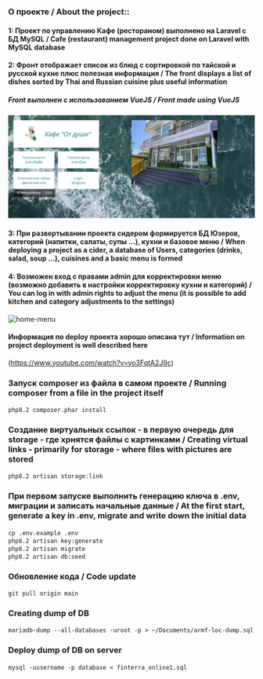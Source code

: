 

### О проекте / About the project::
#### 1: Проект по управлению Кафе (рестораном) выполнено на Laravel с БД MySQL / Cafe (restaurant) management project done on Laravel with MySQL database
#### 2: Фронт отображает список из блюд с сортировкой по тайской и русской кухне плюс полезная информация / The front displays a list of dishes sorted by Thai and Russian cuisine plus useful information
##### Front выполнен с использованием VueJS / Front made using VueJS
![home01](https://github.com/olegvpc/cafe-ot-dushi/blob/main/public/img/home-01.jpg?raw=true)
#### 3: При развертывании проекта сидером формируется БД Юзеров, категорий (напитки, салаты, супы ...), кухни и базовое меню / When deploying a project as a cider, a database of Users, categories (drinks, salad, soup ...), cuisines and a basic menu is formed
#### 4: Возможен вход с правами admin для корректировки меню (возможно добавить в настройки корректировку кухни и категорий) / You can log in with admin rights to adjust the menu (it is possible to add kitchen and category adjustments to the settings)
![home-menu](https://github.com/olegvpc/cafe-ot-dushi/blob/main/public/img/home-menu![img.png](img.png).jpg?raw=true)



#### Информация по deploy проекта хорошо описана тут / Information on project deployment is well described here
(https://www.youtube.com/watch?v=yo3FqtA2J9c)

### Запуск composer из файла в самом проекте / Running composer from a file in the project itself
```
php8.2 composer.phar install
```
### Создание виртуальных ссылок - в первую очередь для storage - где хрнятся файлы с картинками / Creating virtual links - primarily for storage - where files with pictures are stored
```
php8.2 artisan storage:link
```
### При первом запуске выполнить генерацию ключа в .env, миграции и записать начальные данные / At the first start, generate a key in .env, migrate and write down the initial data
```
cp .env.example .env
php8.2 artisan key:generate
php8.2 artisan migrate
php8.2 artisan db:seed
```
### Обновление кода / Code update
```
git pull origin main
```
### Creating dump of DB
```
mariadb-dump --all-databases -uroot -p > ~/Documents/armf-loc-dump.sql
```

### Deploy dump of DB on server
```
mysql -uusername -p database < finterra_online1.sql
```
